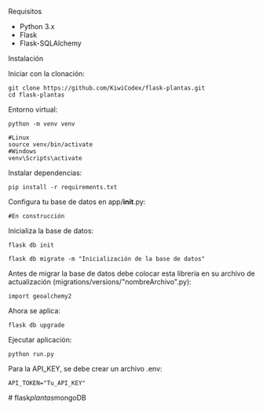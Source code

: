 Requisitos
- Python 3.x
- Flask
- Flask-SQLAlchemy

Instalación

Iniciar con la clonación:
```
git clone https://github.com/KiwiCodex/flask-plantas.git
cd flask-plantas
```
Entorno virtual:
```
python -m venv venv

#Linux
source venv/bin/activate
#Windows
venv\Scripts\activate   
```
Instalar dependencias:
```
pip install -r requirements.txt
```


Configura tu base de datos en app/__init__.py:
```
#En construcción

```

Inicializa la base de datos:
```
flask db init

flask db migrate -m "Inicialización de la base de datos"
```
Antes de migrar la base de datos debe colocar esta librería en su archivo de actualización (migrations/versions/"nombreArchivo".py):
```
import geoalchemy2
```
Ahora se aplica:
```
flask db upgrade
```


Ejecutar aplicación:
```
python run.py
```

Para la API_KEY, se debe crear un archivo .env:
```
API_TOKEN="Tu_API_KEY"
```




#   f l a s k _ p l a n t a s _ m o n g o D B 
 
 

